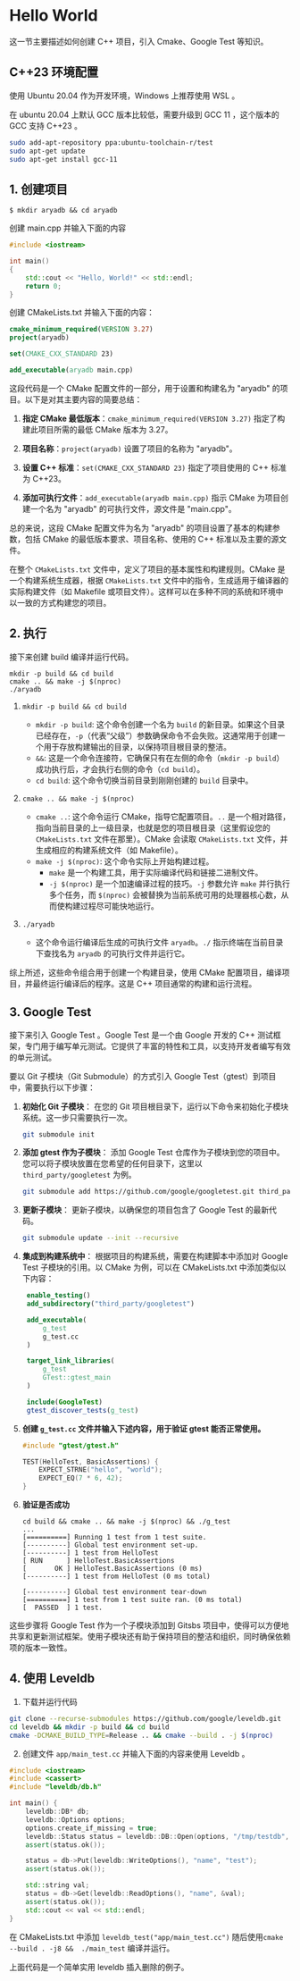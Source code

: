 # Hello World

这一节主要描述如何创建 C++ 项目，引入 Cmake、Google Test 等知识。

## C++23 环境配置

使用 Ubuntu 20.04 作为开发环境，Windows 上推荐使用 WSL 。

在 ubuntu 20.04 上默认 GCC 版本比较低，需要升级到 GCC 11 ，这个版本的 GCC 支持 C++23 。

```sh
sudo add-apt-repository ppa:ubuntu-toolchain-r/test
sudo apt-get update
sudo apt-get install gcc-11
```

## 1. 创建项目

```shell
$ mkdir aryadb && cd aryadb
```

创建 main.cpp 并输入下面的内容

```c++
#include <iostream>

int main()
{
    std::cout << "Hello, World!" << std::endl;
    return 0;
}
```

创建 CMakeLists.txt 并输入下面的内容：

```cmake
cmake_minimum_required(VERSION 3.27)
project(aryadb)

set(CMAKE_CXX_STANDARD 23)

add_executable(aryadb main.cpp)
```

这段代码是一个 CMake 配置文件的一部分，用于设置和构建名为 "aryadb" 的项目。以下是对其主要内容的简要总结：

1. **指定 CMake 最低版本**：`cmake_minimum_required(VERSION 3.27)` 指定了构建此项目所需的最低 CMake 版本为 3.27。

2. **项目名称**：`project(aryadb)` 设置了项目的名称为 "aryadb"。

3. **设置 C++ 标准**：`set(CMAKE_CXX_STANDARD 23)` 指定了项目使用的 C++ 标准为 C++23。

4. **添加可执行文件**：`add_executable(aryadb main.cpp)` 指示 CMake 为项目创建一个名为 "aryadb" 的可执行文件，源文件是 "main.cpp"。

总的来说，这段 CMake 配置文件为名为 "aryadb" 的项目设置了基本的构建参数，包括 CMake 的最低版本要求、项目名称、使用的 C++ 标准以及主要的源文件。

在整个 `CMakeLists.txt` 文件中，定义了项目的基本属性和构建规则。CMake 是一个构建系统生成器，根据 `CMakeLists.txt` 文件中的指令，生成适用于编译器的实际构建文件（如 Makefile 或项目文件）。这样可以在多种不同的系统和环境中以一致的方式构建您的项目。

## 2. 执行

接下来创建 build 编译并运行代码。

```shell
mkdir -p build && cd build
cmake .. && make -j $(nproc) 
./aryadb
```

1. `mkdir -p build && cd build`
   - `mkdir -p build`: 这个命令创建一个名为 `build` 的新目录。如果这个目录已经存在，`-p`（代表“父级”）参数确保命令不会失败。这通常用于创建一个用于存放构建输出的目录，以保持项目根目录的整洁。
   - `&&`: 这是一个命令连接符，它确保只有在左侧的命令（`mkdir -p build`）成功执行后，才会执行右侧的命令（`cd build`）。
   - `cd build`: 这个命令切换当前目录到刚刚创建的 `build` 目录中。

2. `cmake .. && make -j $(nproc)`
   - `cmake ..`: 这个命令运行 CMake，指导它配置项目。`..` 是一个相对路径，指向当前目录的上一级目录，也就是您的项目根目录（这里假设您的 `CMakeLists.txt` 文件在那里）。CMake 会读取 `CMakeLists.txt` 文件，并生成相应的构建系统文件（如 Makefile）。
   - `make -j $(nproc)`: 这个命令实际上开始构建过程。
      - `make` 是一个构建工具，用于实际编译代码和链接二进制文件。
      - `-j $(nproc)` 是一个加速编译过程的技巧。`-j` 参数允许 `make` 并行执行多个任务，而 `$(nproc)` 会被替换为当前系统可用的处理器核心数，从而使构建过程尽可能快地运行。

3. `./aryadb`
   - 这个命令运行编译后生成的可执行文件 `aryadb`。`./` 指示终端在当前目录下查找名为 `aryadb` 的可执行文件并运行它。

综上所述，这些命令组合用于创建一个构建目录，使用 CMake 配置项目，编译项目，并最终运行编译后的程序。这是 C++ 项目通常的构建和运行流程。


## 3. Google Test

接下来引入 Google Test 。Google Test 是一个由 Google 开发的 C++ 测试框架，专门用于编写单元测试。它提供了丰富的特性和工具，以支持开发者编写有效的单元测试。

要以 Git 子模块（Git Submodule）的方式引入 Google Test（gtest）到项目中，需要执行以下步骤：

1. **初始化 Git 子模块**：
   在您的 Git 项目根目录下，运行以下命令来初始化子模块系统。这一步只需要执行一次。

   ```bash
   git submodule init
   ```

2. **添加 gtest 作为子模块**：
   添加 Google Test 仓库作为子模块到您的项目中。您可以将子模块放置在您希望的任何目录下，这里以 `third_party/googletest` 为例。

   ```bash
   git submodule add https://github.com/google/googletest.git third_party/googletest
   ```

3. **更新子模块**：
   更新子模块，以确保您的项目包含了 Google Test 的最新代码。

   ```bash
   git submodule update --init --recursive
   ```

4. **集成到构建系统中**：
   根据项目的构建系统，需要在构建脚本中添加对 Google Test 子模块的引用。以 CMake 为例，可以在 CMakeLists.txt 中添加类似以下内容：

   ```cmake
    enable_testing()
    add_subdirectory("third_party/googletest")

    add_executable(
        g_test
        g_test.cc
    )

    target_link_libraries(
        g_test
        GTest::gtest_main
    )

    include(GoogleTest)
    gtest_discover_tests(g_test)
   ```


5. **创建 `g_test.cc` 文件并输入下述内容，用于验证 gtest 能否正常使用。**

    ```c++
    #include "gtest/gtest.h"

    TEST(HelloTest, BasicAssertions) {
        EXPECT_STRNE("hello", "world");
        EXPECT_EQ(7 * 6, 42);
    }
    ```

6. **验证是否成功**

    ```
    cd build && cmake .. && make -j $(nproc) && ./g_test
    ...
    [==========] Running 1 test from 1 test suite.
    [----------] Global test environment set-up.
    [----------] 1 test from HelloTest
    [ RUN      ] HelloTest.BasicAssertions
    [       OK ] HelloTest.BasicAssertions (0 ms)
    [----------] 1 test from HelloTest (0 ms total)

    [----------] Global test environment tear-down
    [==========] 1 test from 1 test suite ran. (0 ms total)
    [  PASSED  ] 1 test.
    ```

这些步骤将 Google Test 作为一个子模块添加到 Gitsbs 项目中，使得可以方便地共享和更新测试框架。使用子模块还有助于保持项目的整洁和组织，同时确保依赖项的版本一致性。


## 4. 使用 Leveldb

1. 下载并运行代码

```bash
git clone --recurse-submodules https://github.com/google/leveldb.git
cd leveldb && mkdir -p build && cd build
cmake -DCMAKE_BUILD_TYPE=Release .. && cmake --build . -j $(nproc)
```

2. 创建文件 `app/main_test.cc` 并输入下面的内容来使用 Leveldb 。

```cpp
#include <iostream>
#include <cassert>
#include "leveldb/db.h"

int main() {
    leveldb::DB* db;
    leveldb::Options options;
    options.create_if_missing = true;
    leveldb::Status status = leveldb::DB::Open(options, "/tmp/testdb", &db);
    assert(status.ok());

	status = db->Put(leveldb::WriteOptions(), "name", "test");
    assert(status.ok());

    std::string val;
    status = db->Get(leveldb::ReadOptions(), "name", &val);
    assert(status.ok());
    std::cout << val << std::endl;    
}
```

在 CMakeLists.txt 中添加 `leveldb_test("app/main_test.cc")` 随后使用`cmake --build . -j8 &&  ./main_test` 编译并运行。

上面代码是一个简单实用 leveldb 插入删除的例子。